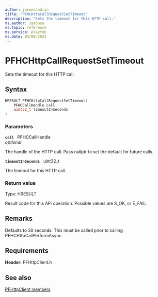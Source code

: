 ```yaml
---
author: jasonsandlin
title: "PFHCHttpCallRequestSetTimeout"
description: "Sets the timeout for this HTTP call."
ms.author: jasonsa
ms.topic: reference
ms.service: playfab
ms.date: 03/09/2023
---
```


# PFHCHttpCallRequestSetTimeout  

Sets the timeout for this HTTP call.  

## Syntax  
  
```cpp
HRESULT PFHCHttpCallRequestSetTimeout(  
    PFHCCallHandle call,  
    uint32_t timeoutInSeconds  
)  
```  
  
### Parameters  
  
**`call`** &nbsp; PFHCCallHandle  
*optional*  
  
The handle of the HTTP call. Pass nullptr to set the default for future calls.  
  
**`timeoutInSeconds`** &nbsp; uint32_t  
  
The timeout for this HTTP call.  
  
  
### Return value
Type: HRESULT
  
Result code for this API operation. Possible values are S_OK, or E_FAIL.
  
## Remarks  
  
Defaults to 30 seconds. This must be called prior to calling PFHCHttpCallPerformAsync.
  
## Requirements  
  
**Header:** PFHttpClient.h
  
## See also  
[PFHttpClient members](../pfhttpclient_members.md)  

  
  
